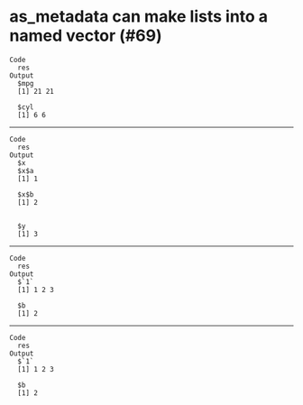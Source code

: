# as_metadata can make lists into a named vector (#69)

    Code
      res
    Output
      $mpg
      [1] 21 21
      
      $cyl
      [1] 6 6
      

---

    Code
      res
    Output
      $x
      $x$a
      [1] 1
      
      $x$b
      [1] 2
      
      
      $y
      [1] 3
      

---

    Code
      res
    Output
      $`1`
      [1] 1 2 3
      
      $b
      [1] 2
      

---

    Code
      res
    Output
      $`1`
      [1] 1 2 3
      
      $b
      [1] 2
      

